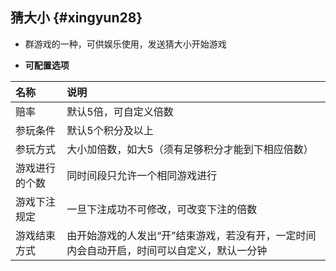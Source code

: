 ## 猜大小 {#xingyun28}

* 群游戏的一种，可供娱乐使用，发送猜大小开始游戏

* **可配置选项**

| 名称 | 说明 |
| :--- | :--- |
| 赔率 | 默认5倍，可自定义倍数 |
| 参玩条件 | 默认5个积分及以上 |
| 参玩方式 | 大小加倍数，如大5（须有足够积分才能到下相应倍数） |
| 游戏进行的个数 | 同时间段只允许一个相同游戏进行 |
| 游戏下注规定 | 一旦下注成功不可修改，可改变下注的倍数 |
| 游戏结束方式 | 由开始游戏的人发出“开”结束游戏，若没有开，一定时间内会自动开启，时间可以自定义，默认一分钟 |




